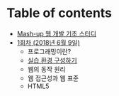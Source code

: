 # Table of contents

* [Mash-up 웹 개발 기초 스터디](README.md)
* [1회차 \(2018년 6월 9일\)](1/README.md)
  * 프로그래밍이란?
  * [실습 환경 구성하기](1/1.md)
  * 웹의 동작 원리
  * 웹 접근성과 웹 표준
  * HTML5

